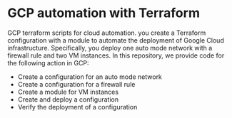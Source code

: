 # GCP automation with Terraform
GCP terraform scripts for cloud automation.
you create a Terraform configuration with a module to automate the deployment of Google Cloud infrastructure. Specifically, you deploy one auto mode network with a firewall rule and two VM instances.
In this repository, we provide code for the following action in GCP:

* Create a configuration for an auto mode network
* Create a configuration for a firewall rule
* Create a module for VM instances
* Create and deploy a configuration
* Verify the deployment of a configuration
